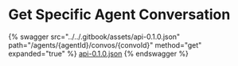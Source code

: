 # Get Specific Agent Conversation

{% swagger src="../../.gitbook/assets/api-0.1.0.json" path="/agents/{agentId}/convos/{convoId}" method="get" expanded="true" %}
[api-0.1.0.json](<../../.gitbook/assets/api-0.1.0.json>)
{% endswagger %}

